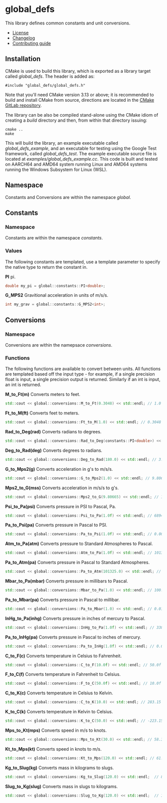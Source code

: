 # global_defs
This library defines common constants and unit conversions.
   * [License](LICENSE.md)
   * [Changelog](CHANGELOG.md)
   * [Contributing guide](CONTRIBUTING.md)

## Installation
CMake is used to build this library, which is exported as a library target called *global_defs*. The header is added as:

```
#include "global_defs/global_defs.h"
```
Note that you'll need CMake version 3.13 or above; it is recommended to build and install CMake from source, directions are located in the [CMake GitLab repository](https://github.com/Kitware/CMake).

The library can be also be compiled stand-alone using the CMake idiom of creating a *build* directory and then, from within that directory issuing:

```
cmake ..
make
```

This will build the library, an example executable called *global_defs_example*, and an executable for testing using the Google Test framework, called *global_defs_test*. The example executable source file is located at *examples/global_defs_example.cc*. This code is built and tested on AARCH64 and AMD64 system running Linux and AMD64 systems running the Windows Subsystem for Linux (WSL).

## Namespace
Constants and Conversions are within the namespace *global*.

## Constants

### Namespace
Constants are within the namespace *constants*.

### Values
The following constants are templated, use a template parameter to specify the native type to return the constant in.

**PI** pi.

```C++
double my_pi = global::constants::PI<double>;
```

**G_MPS2** Gravitional acceleration in units of m/s/s.

```C++
int my_grav = global::constants::G_MPS2<int>;
```

## Conversions

### Namespace
Conversions are within the namepsace *conversions*.

### Functions
The following functions are available to convert between units. All functions are templated based off the input type - for example, if a single precision float is input, a single precision output is returned. Similarly if an int is input, an int is returned.

**M_to_Ft(m)** Converts meters to feet.

```C++
std::cout << global::conversions::M_to_Ft(0.3048) << std::endl; // 1.0
```

**Ft_to_M(ft)** Converts feet to meters.

```C++
std::cout << global::conversions::Ft_to_M(1.0) << std::endl; // 0.3048
```

**Rad_to_Deg(rad)** Converts radians to degrees.

```C++
std::cout << global::conversions::Rad_to_Deg(constants::PI<double>) << std::endl; // 180.0
```

**Deg_to_Rad(deg)** Converts degrees to radians.

```C++
std::cout << global::conversions::Deg_to_Rad(180.0) << std::endl; // 3.14
```

**G_to_Mps2(g)** Converts acceleration in g's to m/s/s.

```C++
std::cout << global::conversions::G_to_Mps2(1.0) << std::endl; // 9.80665
```

**Mps2_to_G(mss)** Converts acceleration in m/s/s to g's.

```C++
std::cout << global::conversions::Mps2_to_G(9.80665) << std::endl; // 1.0
```

**Psi_to_Pa(psi)** Converts pressure in PSI to Pascal, Pa.

```C++
std::cout << global::conversions::Psi_to_Pa(1.0f) << std::endl; // 6894.757293168361
```

**Pa_to_Psi(pa)** Converts pressure in Pascal to PSI.

```C++
std::cout << global::conversions::Pa_to_Psi(1.0f) << std::endl; // 0.0001450377377302092f
```

**Atm_to_Pa(atm)** Converts pressure to Standard Atmospheres to Pascal.

```C++
std::cout << global::conversions::Atm_to_Pa(1.0f) << std::endl; // 101325.0f
```

**Pa_to_Atm(pa)** Converts pressure in Pascal to Standard Atmospheres.

```C++
std::cout << global::conversions::Pa_to_Atm(101325.0) << std::endl; // 1.0
```

**Mbar_to_Pa(mbar)** Converts pressure in millibars to Pascal.

```C++
std::cout << global::conversions::Mbar_to_Pa(1.0) << std::endl; // 100.0
```

**Pa_to_Mbar(pa)** Converts pressure in Pascal to millibar.

```C++
std::cout << global::conversions::Pa_to_Mbar(1.0) << std::endl; // 0.01
```

**InHg_to_Pa(inhg)** Converts pressure in inches of mercury to Pascal.

```C++
std::cout << global::conversions::InHg_to_Pa(1.0f) << std::endl; // 3386.388640341f
```

**Pa_to_InHg(pa)** Converts pressure in Pascal to inches of mercury.

```C++
std::cout << global::conversions::Pa_to_InHg(1.0f) << std::endl; // 0.0002952998330101009f
```

**C_to_F(c)** Converts temperature in Celsius to Fahrenheit.

```C++
std::cout << global::conversions::C_to_F(10.0f) << std::endl; // 50.0f
```

**F_to_C(f)** Converts temperature in Fahrenheit to Celsius.

```C++
std::cout << global::conversions::F_to_C(50.0f) << std::endl; // 10.0f
```

**C_to_K(c)** Converts temperature in Celsius to Kelvin.

```C++
std::cout << global::conversions::C_to_K(10.0) << std::endl; // 283.15
```

**K_to_C(k)** Converts temperature in Kelvin to Celsius.

```C++
std::cout << global::conversions::K_to_C(50.0) << std::endl; // -223.15
```

**Mps_to_Kt(mps)** Converts speed in m/s to knots.

```C++
std::cout << global::conversions::Mps_to_Kt(30.0) << std::endl; // 58.3153
```

**Kt_to_Mps(kt)** Converts speed in knots to m/s.

```C++
std::cout << global::conversions::Kt_to_Mps(120.0) << std::endl; // 61.7333
```

**Kg_to_Slug(kg)** Converts mass in kilograms to slugs.

```C++
std::cout << global::conversions::Kg_to_Slug(120.0) << std::endl;  // 8.22261
```

**Slug_to_Kg(slug)** Converts mass in slugs to kilograms.

```C++
std::cout << global::conversions::Slug_to_Kg(120.0) << std::endl;  // 1751.27
```
